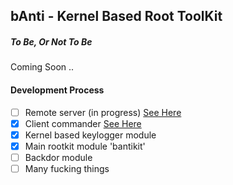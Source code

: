 bAnti - Kernel Based Root ToolKit
----

##### To Be, Or Not To Be
Coming Soon ..

#### Development Process
- [ ] Remote server (in progress) [See Here](https://github.com/nikopeikrishvili/proto-banti)
- [x] Client commander [See Here](https://github.com/nikopeikrishvili/proto-banti)
- [x] Kernel based keylogger module
- [x] Main rootkit module 'bantikit'
- [ ] Backdor module
- [ ] Many fucking things
